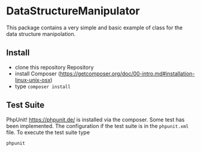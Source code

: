 DataStructureManipulator
=====================
This package contains a very simple and basic example of class for the data structure manipolation.

Install
--------

 - clone this repository Repository
 - install Composer (https://getcomposer.org/doc/00-intro.md#installation-linux-unix-osx)
 - type `composer install`

Test Suite
--------------
PhpUnit! https://phpunit.de/ is installed via the composer.
Some test has been implemented.
The configuration if the test suite is in the `phpunit.xml` file.
To execute the test suite type

    phpunit
